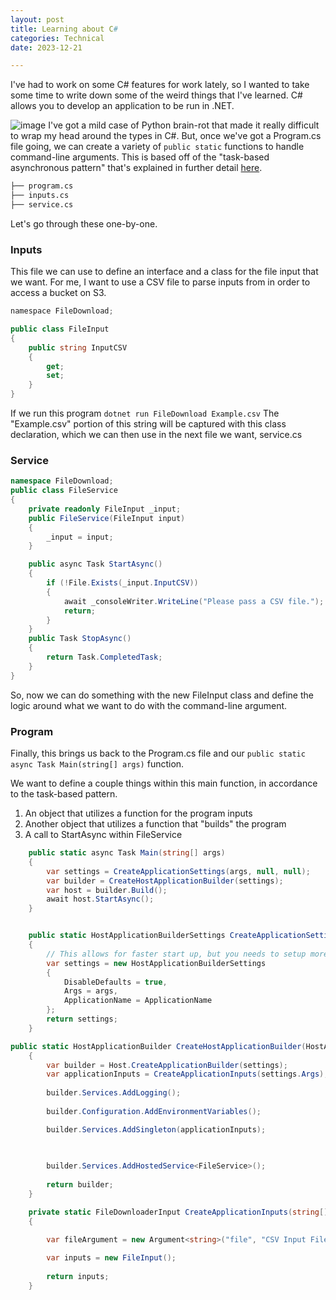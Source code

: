 ```yaml
---
layout: post
title: Learning about C#
categories: Technical
date: 2023-12-21

---
```

I've had to work on some C# features for work lately, so I wanted to take some time to write down some of the weird things that I've learned. C# allows you to develop an application to be run in .NET. 

![image](https://github.com/elizabethwillard/elizabethwillard.github.io/assets/57194659/9098c0c0-aca4-443f-9392-e6bc5cbdcc57)
I've got a mild case of Python brain-rot that made it really difficult to wrap my head around the types in C#. But, once we've got a Program.cs file going, we can create a variety of `public static` functions to handle command-line arguments. This is based off of the "task-based asynchronous pattern" that's explained in further detail [here](https://learn.microsoft.com/en-us/dotnet/standard/asynchronous-programming-patterns/task-based-asynchronous-pattern-tap). 

```markdown
├── program.cs
├── inputs.cs
├── service.cs
```

Let's go through these one-by-one.

### Inputs

This file we can use to define an interface and a class for the file input that we want. For me, I want to use a CSV file to parse inputs from in order to access a bucket on S3. 

```cs
﻿namespace FileDownload;

public class FileInput
{
    public string InputCSV
    {
        get;
        set;
    }
}
```

If we run this program 
`dotnet run FileDownload Example.csv`
The "Example.csv" portion of this string will be captured with this class declaration, which we can then use in the next file we want, service.cs

### Service
```cs
namespace FileDownload;
public class FileService 
{
	private readonly FileInput _input;
	public FileService(FileInput input)
	{
		_input = input;
	}

	public async Task StartAsync()
	{
		if (!File.Exists(_input.InputCSV))        
		{
            await _consoleWriter.WriteLine("Please pass a CSV file.");
            return;
        }
	}
	public Task StopAsync()
	{
		return Task.CompletedTask;
	}
}
```

So, now we can do something with the new FileInput class and define the logic around what we want to do with the command-line argument. 

### Program

Finally, this brings us back to the Program.cs file and our `public static async Task Main(string[] args)` function. 

We want to define a couple things within this main function, in accordance to the task-based pattern. 
1. An object that utilizes a function for the program inputs
2. Another object that utilizes a function that "builds" the program 
3. A call to StartAsync within FileService 


```cs
    public static async Task Main(string[] args)
    {
        var settings = CreateApplicationSettings(args, null, null);
        var builder = CreateHostApplicationBuilder(settings);
        var host = builder.Build();
        await host.StartAsync();
    }


    public static HostApplicationBuilderSettings CreateApplicationSettings(string[] args)
    {
        // This allows for faster start up, but you needs to setup more things.
        var settings = new HostApplicationBuilderSettings
        {
            DisableDefaults = true,
            Args = args,
            ApplicationName = ApplicationName
        };
        return settings;
    }

public static HostApplicationBuilder CreateHostApplicationBuilder(HostApplicationBuilderSettings settings)
    {
        var builder = Host.CreateApplicationBuilder(settings);
        var applicationInputs = CreateApplicationInputs(settings.Args);
        
        builder.Services.AddLogging();
        
        builder.Configuration.AddEnvironmentVariables();

        builder.Services.AddSingleton(applicationInputs);

        
       
        builder.Services.AddHostedService<FileService>();
       
        return builder;
    }

    private static FileDownloaderInput CreateApplicationInputs(string[]? args)
    {

        var fileArgument = new Argument<string>("file", "CSV Input File");
       
        var inputs = new FileInput();
        
        return inputs;
    }
```
